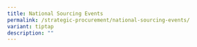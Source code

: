 ```yaml
---
title: National Sourcing Events
permalink: /strategic-procurement/national-sourcing-events/
variant: tiptap
description: ""
---
```

